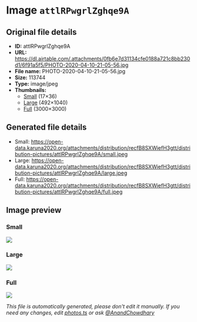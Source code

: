 # Image `attlRPwgrlZghqe9A`

## Original file details

- **ID:** attlRPwgrlZghqe9A
- **URL:** https://dl.airtable.com/.attachments/0fb6e7d31134cfe0188a721c8bb230d1/6f91a5f5/PHOTO-2020-04-10-21-05-56.jpg
- **File name:** PHOTO-2020-04-10-21-05-56.jpg
- **Size:** 113744
- **Type:** image/jpeg
- **Thumbnails:**
  - [Small](https://dl.airtable.com/.attachmentThumbnails/ab7e4882cac4c9021351dc16697a6a2a/1d62cf67) (17×36)
  - [Large](https://dl.airtable.com/.attachmentThumbnails/1590820c5d619a645c169519fe8bc224/ac2ec16b) (492×1040)
  - [Full](https://dl.airtable.com/.attachmentThumbnails/5c874c05183e84f6b9c76588a0c142a2/763f5134) (3000×3000)

## Generated file details

- Small: https://open-data.karuna2020.org/attachments/distribution/recfB8SXWiefH3gtt/distribution-pictures/attlRPwgrlZghqe9A/small.jpeg
- Large: https://open-data.karuna2020.org/attachments/distribution/recfB8SXWiefH3gtt/distribution-pictures/attlRPwgrlZghqe9A/large.jpeg
- Full: https://open-data.karuna2020.org/attachments/distribution/recfB8SXWiefH3gtt/distribution-pictures/attlRPwgrlZghqe9A/full.jpeg

## Image preview

### Small

![](https://open-data.karuna2020.org/attachments/distribution/recfB8SXWiefH3gtt/distribution-pictures/attlRPwgrlZghqe9A/small.jpeg)

### Large

![](https://open-data.karuna2020.org/attachments/distribution/recfB8SXWiefH3gtt/distribution-pictures/attlRPwgrlZghqe9A/large.jpeg)

### Full

![](https://open-data.karuna2020.org/attachments/distribution/recfB8SXWiefH3gtt/distribution-pictures/attlRPwgrlZghqe9A/full.jpeg)

_This file is automatically generated, please don't edit it manually. If you need any changes, edit [photos.ts](/photos.ts) or ask [@AnandChowdhary](https://github.com/AnandChowdhary)_
